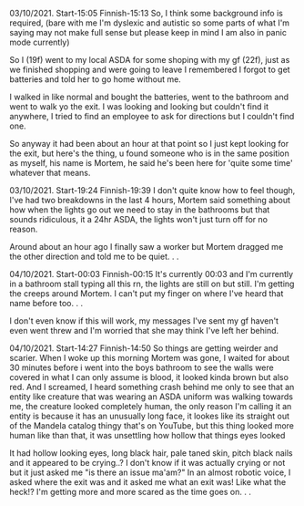 03/10/2021.         Start-15:05 Finnish-15:13
So, I think some background info is required, (bare with me I'm dyslexic and autistic so some parts of what I'm saying may not make full sense but please keep in mind I am also in panic mode currently) 

So I (19f) went to my local ASDA for some shoping with my gf (22f), just as we finished shopping and were going to leave I remembered I forgot to get batteries and told her to go home without me.

I walked in like normal and bought the batteries, went to the bathroom and went to walk yo the exit. I was looking and looking but couldn't find it anywhere, I tried to find an employee to ask for directions but I couldn't find one.

So anyway it had been about an hour at that point so I just kept looking for the exit, but here's the thing, u found someone who is in the same position as myself, his name is Mortem, he said he's been here for 'quite some time' whatever that means.

03/10/2021.                 Start-19:24 Finnish-19:39
I don't quite know how to feel though, I've had two breakdowns in the last 4 hours, Mortem said something about how when the lights go out we need to stay in the bathrooms but that sounds ridiculous, it a 24hr ASDA, the lights won't just turn off for no reason.

Around about an hour ago I finally saw a worker but Mortem dragged me the other direction and told me to be quiet. . .

04/10/2021.             Start-00:03 Finnish-00:15
It's currently 00:03 and I'm currently in a bathroom stall typing all this rn, the lights are still on but still. I'm getting the creeps around Mortem. I can't put my finger on where I've heard that name before too. . .

I don't even know if this will work, my messages I've sent my gf haven't even went threw and I'm worried that she may think I've left her behind.

04/10/2021.          Start-14:27 Finnish-14:50
So things are getting weirder and scarier. When I woke up this morning Mortem was gone, I waited for about 30 minutes before i went into the boys bathroom to see the walls were covered in what I can only assume is blood, it looked kinda brown but also red. And I screamed, I heard something crash behind me only to see that an entity like creature that was wearing an ASDA uniform was walking towards me, the creature looked completely human, the only reason I'm calling it an entity is because it has an unusually long face, it lookes like its straight out of the Mandela catalog thingy that's on YouTube, but this thing looked more human like than that, it was unsettling how hollow that things eyes looked

It had hollow looking eyes, long black hair, pale taned skin, pitch black nails and it appeared to be crying..? I don't know if it was actually crying or not but it just asked me "is there an issue ma'am?" In an almost robotic voice, I asked where the exit was and it asked me what an exit was! Like what the heck!? I'm getting more and more scared as the time goes on. . .